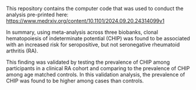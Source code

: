 This repository contains the computer code that was used to conduct the analysis pre-printed here:
https://www.medrxiv.org/content/10.1101/2024.09.20.24314099v1

In summary, using meta-analysis across three biobanks, clonal hematopoiesis of indeterminate potential (CHIP) was found to be associated with an increased risk for seropositive, but not seronegative rheumatoid arthritis (RA).

This finding was validated by testing the prevalence of CHIP among participants in a clinical RA cohort and comparing to the prevalence of CHIP among age matched controls. In this validation analysis, the prevalence of CHIP was found to be higher among cases than controls.
